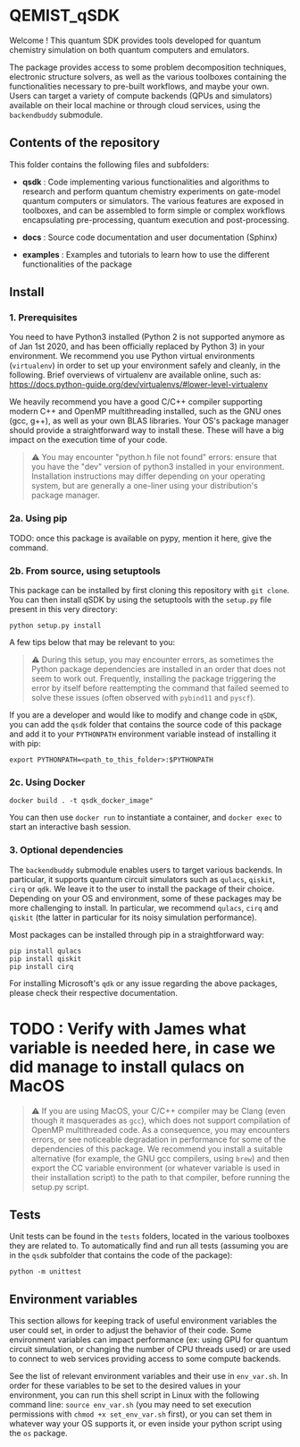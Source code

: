 # QEMIST_qSDK

Welcome !
This quantum SDK provides tools developed for quantum chemistry simulation on both quantum computers and emulators.

The package provides access to some problem decomposition techniques, electronic structure solvers, as well as the
various toolboxes containing the functionalities necessary to pre-built workflows, and maybe your own.
Users can target a variety of compute backends (QPUs and simulators) available on their local machine or 
through cloud services, using the `backendbuddy` submodule.


## Contents of the repository

This folder contains the following files and subfolders:

- **qsdk** :
Code implementing various functionalities and algorithms to research and perform quantum chemistry experiments on 
gate-model quantum computers or simulators. The various features are exposed in toolboxes, and can be assembled to 
form simple or complex workflows encapsulating pre-processing, quantum execution and post-processing.

- **docs** :
Source code documentation and user documentation (Sphinx)

- **examples** :
Examples and tutorials to learn how to use the different functionalities of the package
  

## Install

### 1. Prerequisites

You need to have Python3 installed (Python 2 is not supported anymore as of Jan 1st 2020, and has been officially 
replaced by Python 3) in your environment. We recommend you use Python virtual environments (`virtualenv`) in order to 
set up your environment safely and cleanly, in the following. Brief overviews of virtualenv are available online, 
such as: https://docs.python-guide.org/dev/virtualenvs/#lower-level-virtualenv

We heavily recommend you have a good C/C++ compiler supporting modern C++ and OpenMP multithreading installed, 
such as the GNU ones (gcc, g++), as well as your own BLAS libraries. Your OS's package manager should provide a 
straightforward way to install these. These will have a big impact on the execution time of your code.

> :warning: You may encounter "python.h file not found" errors: ensure that you have the "dev" version of python3
> installed in your environment. Installation instructions may differ depending on your operating system, but are generally
> a one-liner using your distribution's package manager.

### 2a. Using pip

TODO: once this package is available on pypy, mention it here, give the command.

### 2b. From source, using setuptools

This package can be installed by first cloning this repository with `git clone`.
You can then install qSDK by using the setuptools with the `setup.py` file present in this very directory:
```
python setup.py install
```

A few tips below that may be relevant to you:

> :warning: During this setup, you may encounter errors, as sometimes the Python package dependencies are installed in 
> an order that does not seem to work out. Frequently, installing the package triggering the error by itself before reattempting
> the command that failed seemed to solve these issues (often observed with `pybind11` and `pyscf`).

If you are a developer and would like to modify and change code in `qSDK`, you can add the `qsdk` folder that contains 
the source code of this package and add it to your `PYTHONPATH` environment variable instead of installing it with pip:
```
export PYTHONPATH=<path_to_this_folder>:$PYTHONPATH
```

### 2c. Using Docker

```
docker build . -t qsdk_docker_image"
```
You can then use `docker run` to instantiate a container, and `docker exec` to start an interactive bash session.

### 3. Optional dependencies

The `backendbuddy` submodule enables users to target various backends. In particular, it supports quantum circuit 
simulators such as `qulacs`, `qiskit`, `cirq` or `qdk`. We leave it to the user to install the package of their choice.
Depending on your OS and environment, some of these packages may be more challenging to install. In particular, we
recommend `qulacs`, `cirq` and `qiskit` (the latter in particular for its noisy simulation performance).

Most packages can be installed through pip in a straightforward way:
```
pip install qulacs
pip install qiskit
pip install cirq
```

For installing Microsoft's `qdk` or any issue regarding the above packages, please check their respective documentation.

# TODO : Verify with James what variable is needed here, in case we did manage to install qulacs on MacOS
> :warning: If you are using MacOS, your C/C++ compiler may be Clang (even though it masquerades as `gcc`), which does 
> not support compilation of OpenMP multithreaded code. As a consequence, you may encounters errors, or see noticeable 
> degradation in performance for some of the dependencies of this package. 
> We recommend you install a suitable alternative (for example, the GNU gcc compilers, using `brew`)
 > and then export the CC variable environment (or whatever variable is used in their installation script) to the path to 
> that compiler, before running the setup.py script.

## Tests

Unit tests can be found in the `tests` folders, located in the various toolboxes they are related to. To automatically
find and run all tests (assuming you are in the `qsdk` subfolder that contains the code of the package):

```
python -m unittest
```

## Environment variables

This section allows for keeping track of useful environment variables the user could set, in order to adjust the behavior
of their code. Some environment variables can impact performance (ex: using GPU for quantum circuit simulation, or changing
the number of CPU threads used) or are used to connect to web services providing access to some compute backends.

See the list of relevant environment variables and their use in `env_var.sh`. In order for these variables to be set to
the desired values in your environment, you can run this shell script in Linux with the following command line:
`source env_var.sh` (you may need to set execution permissions with `chmod +x set_env_var.sh` first), or you can set
them in whatever way your OS supports it, or even inside your python script using the `os` package.
